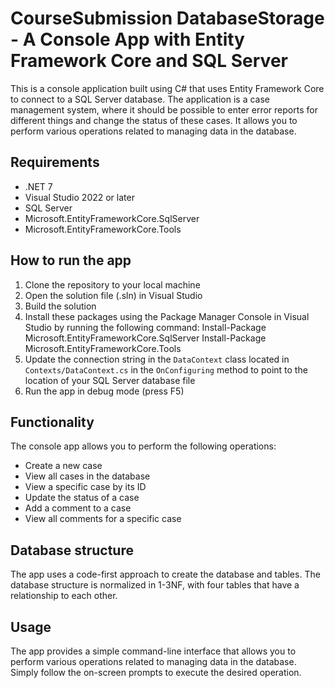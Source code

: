 # CourseSubmission DatabaseStorage - A Console App with Entity Framework Core and SQL Server

This is a console application built using C# that uses Entity Framework Core to connect to a SQL Server database. The application is a case management system, where it should be possible to enter error reports for different things and change the status of these cases. It allows you to perform various operations related to managing data in the database.

## Requirements
- .NET 7
- Visual Studio 2022 or later
- SQL Server
- Microsoft.EntityFrameworkCore.SqlServer
- Microsoft.EntityFrameworkCore.Tools

## How to run the app
1. Clone the repository to your local machine
2. Open the solution file (.sln) in Visual Studio
3. Build the solution
4. Install these packages using the Package Manager Console in Visual Studio by running the following command:
Install-Package Microsoft.EntityFrameworkCore.SqlServer
Install-Package Microsoft.EntityFrameworkCore.Tools
5. Update the connection string in the `DataContext` class located in `Contexts/DataContext.cs` in the `OnConfiguring` method to point to the location of your SQL Server database file
6. Run the app in debug mode (press F5)

## Functionality
The console app allows you to perform the following operations:
- Create a new case
- View all cases in the database
- View a specific case by its ID
- Update the status of a case
- Add a comment to a case
- View all comments for a specific case

## Database structure
The app uses a code-first approach to create the database and tables. The database structure is normalized in 1-3NF, with four tables that have a relationship to each other.

## Usage
The app provides a simple command-line interface that allows you to perform various operations related to managing data in the database. Simply follow the on-screen prompts to execute the desired operation.
